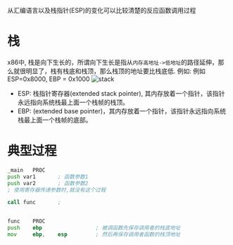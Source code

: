 从汇编语言以及栈指针(ESP)的变化可以比较清楚的反应函数调用过程

# 栈
x86中, 栈是向下生长的，所谓向下生长是指从`内存高地址->低地址`的路径延伸，那么就很明显了，栈有栈底和栈顶，那么栈顶的地址要比栈底低.
例如: 例如ESP=0x8000, EBP = 0x1000
![stack](https://segmentfault.com/img/remote/1460000007977465)

* ESP: 栈指针寄存器(extended stack pointer), 其内存放着一个指针，该指针永远指向系统栈最上面一个栈帧的栈顶。
* EBP: (extended base pointer)，其内存放着一个指针，该指针永远指向系统栈最上面一个栈帧的底部。

# 典型过程
```asm
_main   PROC
push var1       ; 函数参数1
push var2       ; 函数参数2
; 使用寄存器传递参数时,就没有这个过程

call func       ;


func    PROC
push    ebp                 ; 被调函数先保存调用者的栈底地址
mov     ebp,    esp         ; 然后再保存调用者函数的栈顶地址
```